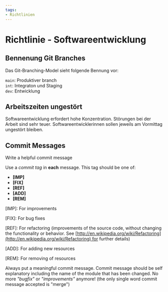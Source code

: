 ```yaml
---
tags:
- Richtlinien
---
```

# Richtlinie - Softwareentwicklung

## Bennenung Git Branches

Das Git-Branching-Model sieht folgende Bennung vor:

`main`: Produktiver branch\
`int`: Integraton und Staging\
`dev`: Entwicklung

## Arbeitszeiten ungestört

Softwareentwicklung erfordert hohe Konzentration. Störungen bei der Arbeit sind sehr teuer. Softwareentwicklerinnen sollen jeweils am Vormittag ungestört bleiben.

## Commit Messages

Write a helpful commit message

Use a _commit tag_ in **each** message. This tag should be one of:

-   **[IMP]**
-   **[FIX]**
-   **[REF]**
-   **[ADD]**
-   **[REM]**

\[IMP]: For improvements

\[FIX]: For bug fixes

\[REF]: For refactoring (improvements of the source code, without changing the functionality or behavior. See [http://en.wikipedia.org/wiki/Refactoring](http://en.wikipedia.org/wiki/Refactoring) for further details)

\[ADD]: For adding new resources

\[REM]: For removing of resources

Always put a meaningful commit message. Commit message should be self explanatory including the name of the module that has been changed. No more _"bugfix"_ or _"improvements"_ anymore! (the only single word commit message accepted is "merge")